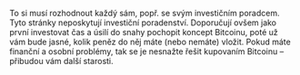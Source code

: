 To si musí rozhodnout každý sám, popř. se svým investičním poradcem. Tyto stránky neposkytují investiční poradenství. Doporučují ovšem jako první investovat čas a úsilí do snahy pochopit koncept Bitcoinu, poté už vám bude jasné, kolik peněz do něj máte (nebo nemáte) vložit. Pokud máte finanční a osobní problémy, tak se je nesnažte řešit kupovaním Bitcoinu – přibudou vám další starosti.
